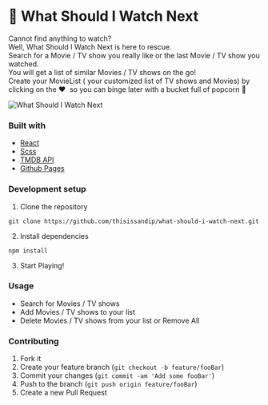 # :popcorn: What Should I Watch Next

Cannot find anything to watch?\
Well, What Should I Watch Next is here to rescue.\
Search for a Movie / TV show you really like or the last Movie / TV show you watched.\
You will get a list of similar Movies / TV shows on the go!\
Create your MovieList ( your customized list of TV shows and Movies) by clicking on the :heart: &nbsp;so you can binge later with a bucket full of popcorn :popcorn:

![What Should I Watch Next](./WhatShouldIWatchNext.gif)

### Built with

- [React](https://reactjs.org/)
- [Scss](https://sass-lang.com/)
- [TMDB API](https://developers.themoviedb.org/3)
- [Github Pages](https://pages.github.com/)

### Development setup

1. Clone the repository

```
git clone https://github.com/thisissandip/what-should-i-watch-next.git
```

2. Install dependencies

```
npm install
```

3. Start Playing!

### Usage

- Search for Movies / TV shows
- Add Movies / TV shows to your list
- Delete Movies / TV shows from your list or Remove All

### Contributing

1. Fork it
2. Create your feature branch (`git checkout -b feature/fooBar`)
3. Commit your changes (`git commit -am 'Add some fooBar'`)
4. Push to the branch (`git push origin feature/fooBar`)
5. Create a new Pull Request
